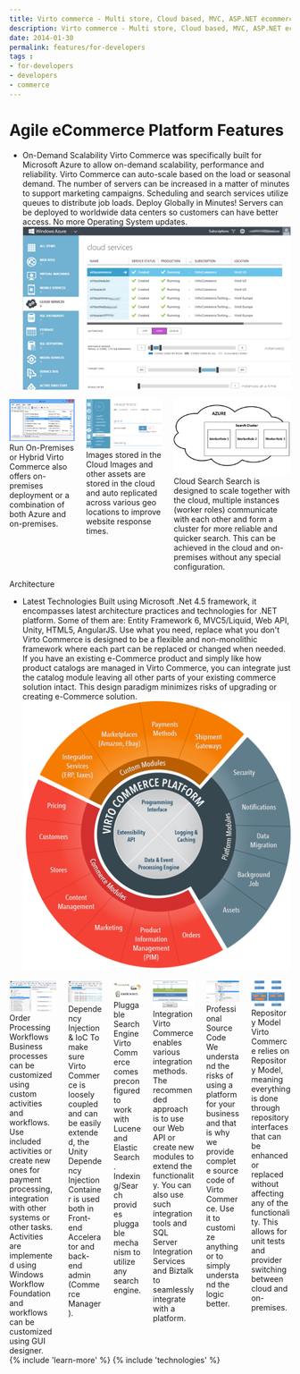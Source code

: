 ```yaml
---
title: Virto commerce - Multi store, Cloud based, MVC, ASP.NET ecommerce framework
description: Virto commerce - Multi store, Cloud based, MVC, ASP.NET ecommerce framework
date: 2014-01-30
permalink: features/for-developers
tags : 
- for-developers
- developers
- commerce
---
```

<div class="for-dev __responsive">
	<h1 class="head-title">Agile eCommerce Platform Features</h1>
	<ul class="list">
		<li class="list-item big">
			<div class="list-info">
				<span class="title">On-Demand Scalability</span>
				<span class="descr">Virto Commerce was specifically built for Microsoft Azure to allow on-demand scalability, performance and reliability. Virto Commerce can auto-scale based on the load or seasonal demand. The number of servers can be increased in a matter of minutes to support marketing campaigns. Scheduling and search services utilize queues to distribute job loads.</span>
				<span class="title">Deploy Globally in Minutes!</span>
				<span class="descr">Servers can be deployed to worldwide data centers so customers can have better access. No more Operating System updates.</span>
			</div>
			<img alt="Virto Commerce on-demand scalability and deploy globally in minutes" src="../assets/images/for-dev/features-cloud.png" class="list-img">
		</li>
	</ul>
	<div class="columns three">
		<div class="column">
			<img alt="Virto Commerce run on-premises or hybrid" src="../assets/images/for-dev/features-cloud-onpremise.png">
			<span class="title">Run On-Premises or Hybrid</span>
			<span class="descr">Virto Commerce also offers on-premises deployment or a combination of both Azure and on-premises.</span>
		</div>
		<div class="column">
			<img alt="Virto Commerce images stored in the cloud" src="../assets/images/for-dev/features-cloud-assets.png">
			<span class="title">Images stored in the Cloud</span>
			<span class="descr">Images and other assets are stored in the cloud and auto replicated across various geo locations to improve website response times.</span>
		</div>
		<div class="column">
			<img alt="Virto Commerce cloud search" src="../assets/images/for-dev/features-cloud-search.png">
			<span class="title">Cloud Search</span>
			<span class="descr">Search is designed to scale together with the cloud, multiple instances (worker roles) communicate with each other and form a cluster for more reliable and quicker search. This can be achieved in the cloud and on-premises without any special configuration.</span>
		</div>
	</div>
	<p class="sub-title">Architecture</p>
	<ul class="list">
		<li class="list-item big">
			<div class="list-info">
				<span class="title">Latest Technologies</span>
				<span class="descr">Built using Microsoft .Net 4.5 framework, it encompasses latest architecture practices and technologies for .NET platform. Some of them are: Entity Framework 6, MVC5/Liquid, Web API, Unity, HTML5, AngularJS.</span>
				<span class="title">Use what you need, replace what you don't</span>
				<span class="descr">Virto Commerce is designed to be a flexible and non-monolithic framework where each part can be replaced or changed when needed. If you have an existing e-Commerce product and simply like how product catalogs are managed in Virto Commerce, you can integrate just the catalog module leaving all other parts of your existing commerce solution intact. This design paradigm minimizes risks of upgrading or creating e-Commerce solution.</span>
			</div>
			<img alt="Virto Commerce architecture" src="../assets/images/features/architecture-circle.png" style="border: 0px" class="list-img">
		</li>
	</ul>
	<div class="columns three">
		<div class="column">
			<img alt="Virto Commerce order processing workflows" src="../assets/images/for-dev/features-architecture-workflow.png">
			<span class="title">Order Processing Workflows</span>
			<span class="descr">Business processes can be customized using custom activities and workflows. Use included activities or create new ones for payment processing, integration with other systems or other tasks. Activities are implemented using Windows Workflow Foundation and workflows can be customized using GUI designer.</span>
		</div>
		<div class="column">
			<img alt="Virto Commerce dependency injection and IoC" src="../assets/images/for-dev/features-architecture-dependency.png">
			<span class="title">Dependency Injection &amp; IoC</span>
			<span class="descr">To make sure Virto Commerce is loosely coupled and can be easily extended, the Unity Dependency Injection Container is used both in Front-end Accelerator and back-end admin (Commerce Manager).</span>
		</div>
		<div class="column">
			<img alt="Virto Commerce pluggable search engine" src="../assets/images/for-dev/features-architecture-search.png">
			<span class="title">Pluggable Search Engine</span>
			<span class="descr">Virto Commerce comes preconfigured to work with Lucene and ElasticSearch. Indexing/Search provides pluggable mechanism to utilize any search engine.</span>
		</div>
		<div class="column">
			<img alt="Virto Commerce integration" src="../assets/images/for-dev/features-architecture-odata.png">
			<span class="title">Integration</span>
			<span class="descr">Virto Commerce enables various integration methods. The recommended approach is to use our Web API or create new modules to extend the functionality. You can also use such integration tools and SQL Server Integration Services and Biztalk to seamlessly integrate with a platform.</span>
		</div>
		<div class="column">
			<img alt="Virto Commerce professional source code" src="../assets/images/for-dev/features-architecture-source.png">
			<span class="title">Professional Source Code</span>
			<span class="descr">We understand the risks of using a platform for your business and that is why we provide complete source code of Virto Commerce. Use it to customize anything or to simply understand the logic better.</span>
		</div>
		<div class="column">
			<img alt="Virto Commerce repository model" src="../assets/images/for-dev/features-architecture-repository.png">
			<span class="title">Repository Model</span>
			<span class="descr">Virto Commerce relies on Repository Model, meaning everything is done through repository interfaces that can be enhanced or replaced without affecting any of the functionality. This allows for unit tests and provider switching between cloud and on-premises.</span>
		</div>
	</div>
</div>
{% include 'learn-more' %}
{% include 'technologies' %}
